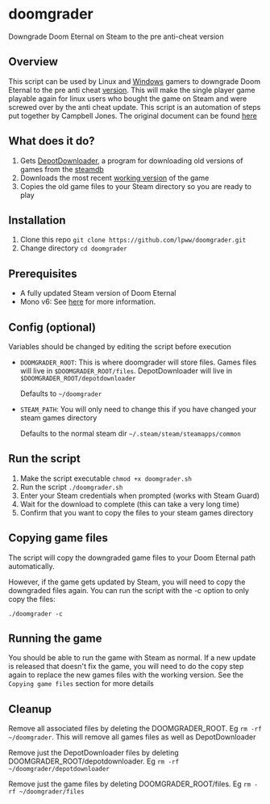 # doomgrader
Downgrade Doom Eternal on Steam to the pre anti-cheat version

## Overview
This script can be used by Linux and [Windows](https://github.com/mjsonofharry/doomgrader) gamers to downgrade Doom Eternal to the pre anti
cheat [version](https://steamdb.info/patchnotes/4811158/). This will make the single player game playable again for linux
users who bought the game on Steam and were screwed over by the anti cheat update. This script
is an automation of steps put together by Campbell Jones. The original document can be
found
[here](https://docs.google.com/document/d/1iugtqVUuG8TsnZyRzBV-QamdbygdSEGJzOSkDFGpgJU/edit)


## What does it do?

1. Gets [DepotDownloader](https://github.com/SteamRE/DepotDownloader), a program for downloading old versions of games from the [steamdb](https://steamdb.info)
2. Downloads the most recent [working version](https://steamdb.info/patchnotes/4811158/) of the game
3. Copies the old game files to your Steam directory so you are ready to play

## Installation

1. Clone this repo `git clone https://github.com/lpww/doomgrader.git`
2. Change directory `cd doomgrader`

## Prerequisites

- A fully updated Steam version of Doom Eternal
- Mono v6: See [here](https://wiki.archlinux.org/index.php/Mono) for more information.

## Config (optional)

Variables should be changed by editing the script before execution

- `DOOMGRADER_ROOT`: This is where doomgrader will store files. Games files will live in `$DOOMGRADER_ROOT/files`. DepotDownloader will live in `$DOOMGRADER_ROOT/depotdownloader`

  Defaults to `~/doomgrader`
- `STEAM_PATH`: You will only need to change this if you have changed your steam games directory

  Defaults to the normal steam dir `~/.steam/steam/steamapps/common`

## Run the script

1. Make the script executable `chmod +x doomgrader.sh`
2. Run the script `./doomgrader.sh`
3. Enter your Steam credentials when prompted (works with Steam Guard)
4. Wait for the download to complete (this can take a very long time)
5. Confirm that you want to copy the files to your steam games directory

## Copying game files

The script will copy the downgraded game files to your Doom Eternal path
automatically.

However, if the game gets updated by Steam, you will need to copy the downgraded files
again. You can run the script with the -c option to only copy the files:

`./doomgrader -c`

## Running the game

You should be able to run the game with Steam as normal. If a new update is
released that doesn't fix the game, you will need to do the copy step again to
replace the new games files with the working version. See the `Copying game
files` section for more details

## Cleanup

Remove all associated files by deleting the DOOMGRADER_ROOT. Eg `rm -rf ~/doomgrader`. This will remove all games files as well as DepotDownloader

Remove just the DepotDownloader files by deleting DOOMGRADER_ROOT/depotdownloader. Eg `rm -rf ~/doomgrader/depotdownloader`

Remove just the game files by deleting DOOMGRADER_ROOT/files. Eg `rm -rf ~/doomgrader/files`

